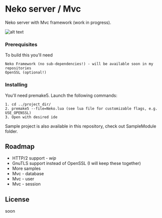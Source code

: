 # Neko server / Mvc

Neko server with Mvc framework (work in progress).

![alt text](https://d.radikal.ru/d34/1806/1b/a9e011b101ec.png)

### Prerequisites

To build this you'll need

```
Neko Framework (no sub-dependencies!) - will be available soon in my repositories
OpenSSL (optional!)
```

### Installing

You'll need premake5. Launch the following commands:

```
1. cd ../project_dir/
2. premake5 --file=Neko.lua (see lua file for customizable flags, e.g. USE_OPENSSL)
3. Open with desired ide
```
Sample project is also available in this repository, check out SampleModule folder.

## Roadmap

* HTTP/2 support - *wip* 
* GnuTLS support instead of OpenSSL (I will keep these together)
* More samples
* Mvc - database
* Mvc - user 
* Mvc - session

## License

soon
